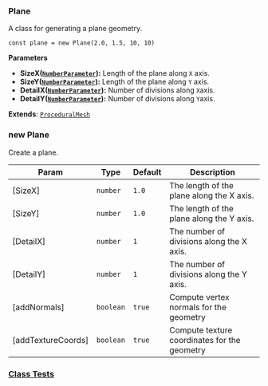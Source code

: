 <a name="Plane"></a>

### Plane 
A class for generating a plane geometry.

```
const plane = new Plane(2.0, 1.5, 10, 10)
```

**Parameters**
* **SizeX([`NumberParameter`](api/SceneTree\Parameters\NumberParameter.md)):** Length of the plane along `X` axis.
* **SizeY([`NumberParameter`](api/SceneTree\Parameters\NumberParameter.md)):** Length of the plane along `Y` axis.
* **DetailX([`NumberParameter`](api/SceneTree\Parameters\NumberParameter.md)):** Number of divisions along `X`axis.
* **DetailY([`NumberParameter`](api/SceneTree\Parameters\NumberParameter.md)):** Number of divisions along `Y`axis.


**Extends**: <code>[ProceduralMesh](api/SceneTree\Geometry\Shapes\ProceduralMesh.md)</code>  
<a name="new_Plane_new"></a>

### new Plane
Create a plane.


| Param | Type | Default | Description |
| --- | --- | --- | --- |
| [SizeX] | <code>number</code> | <code>1.0</code> | The length of the plane along the X axis. |
| [SizeY] | <code>number</code> | <code>1.0</code> | The length of the plane along the Y axis. |
| [DetailX] | <code>number</code> | <code>1</code> | The number of divisions along the X axis. |
| [DetailY] | <code>number</code> | <code>1</code> | The number of divisions along the Y axis. |
| [addNormals] | <code>boolean</code> | <code>true</code> | Compute vertex normals for the geometry |
| [addTextureCoords] | <code>boolean</code> | <code>true</code> | Compute texture coordinates for the geometry |



### [Class Tests](api/SceneTree\Geometry\Shapes/Plane.test)